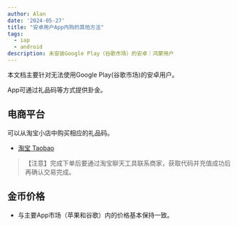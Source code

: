 ```yaml
---
author: Alan
date: '2024-05-27'
title: "安卓用户App内购的其他方法"
tags:
  - iap
  - android
description: 未安装Google Play（谷歌市场）的安卓｜鸿蒙用户
---
```


本文档主要针对无法使用Google Play(谷歌市场)的安卓用户。

App可通过礼品码等方式提供卦金。

## 电商平台

可以从淘宝小店中购买相应的礼品码。
- [淘宝 Taobao](https://i3cf4g4wrztdx9i5dsanog0wq1cfh96.taobao.com)

>【注意】完成下单后要通过淘宝聊天工具联系商家，获取代码并充值成功后再确认交易完成。

## 金币价格

- 与主要App市场（苹果和谷歌）内的价格基本保持一致。